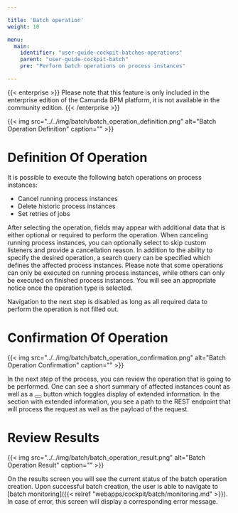 ```yaml
---

title: 'Batch operation'
weight: 10

menu:
  main:
    identifier: "user-guide-cockpit-batches-operations"
    parent: "user-guide-cockpit-batch"
    pre: "Perform batch operations on process instances"

---
```


{{< enterprise >}}
Please note that this feature is only included in the enterprise edition of the Camunda BPM platform, it is not available in the community edition.
{{< /enterprise >}}

{{< img src="../../img/batch/batch_operation_definition.png" alt="Batch Operation Definition" caption="" >}}

# Definition Of Operation

It is possible to execute the following batch operations on process instances:

- Cancel running process instances
- Delete historic process instances
- Set retries of jobs

After selecting the operation, fields may appear with additional data that is either optional or required to perform the operation. 
When canceling running process instances, you can optionally select to skip custom listeners and provide a cancellation reason. In addition to the
ability to specify the desired operation, a search query can be specified which defines the affected process instances. Please note that 
some operations can only be executed on running process instances, while others can only be executed on finished process instances. You will see an
appropriate notice once the operation type is selected.

Navigation to the next step is disabled as long as all required data to perform the operation is not filled out.

# Confirmation Of Operation

{{< img src="../../img/batch/batch_operation_confirmation.png" alt="Batch Operation Confirmation" caption="" >}}

In the next step of the process, you can review the operation that is going to be performed. One can see a short summary of affected instances
count as well as a <button class="btn btn-xs"><i class="glyphicon glyphicon-eye-open"></i></button> button which toggles display of extended information. In the section with extended information, you see a path to the REST endpoint that will process the request as well as the payload of the request.

# Review Results

{{< img src="../../img/batch/batch_operation_result.png" alt="Batch Operation Result" caption="" >}}

On the results screen you will see the current status of the batch operation creation. Upon successful batch creation, the user is able to
navigate to [batch monitoring]({{< relref "webapps/cockpit/batch/monitoring.md" >}}). In case of error, this screen will display a corresponding error message.
